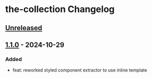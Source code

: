<!-- Keep a Changelog guide -> https://keepachangelog.com -->

# the-collection Changelog

## [Unreleased]

## [1.1.0] - 2024-10-29

### Added

- feat: reworked styled component extractor to use inline template

[Unreleased]: https://github.com/mathis-m/the-collection/compare/v1.1.0...HEAD
[1.1.0]: https://github.com/mathis-m/the-collection/commits/v1.1.0
